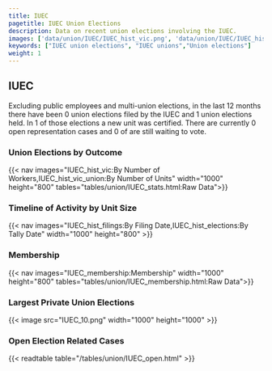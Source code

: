 ```yaml
---
title: IUEC
pagetitle: IUEC Union Elections
description: Data on recent union elections involving the IUEC.
images: ['data/union/IUEC/IUEC_hist_vic.png', 'data/union/IUEC/IUEC_hist_size.png', 'data/union/IUEC/IUEC_10.png']
keywords: ["IUEC union elections", "IUEC unions","Union elections"]
weight: 1
---
```

##  IUEC

Excluding public employees and multi-union elections, in the last 12 months there have been 0 union elections filed by the IUEC and 1 union elections held. In 1 of those elections a new unit was certified. There are currently 0 open representation cases and 0 of are still waiting to vote.

### Union Elections by Outcome
{{< nav images="IUEC_hist_vic:By Number of Workers,IUEC_hist_vic_union:By Number of Units" width="1000" height="800" tables="tables/union/IUEC_stats.html:Raw Data">}}

### Timeline of Activity by Unit Size
{{< nav images="IUEC_hist_filings:By Filing Date,IUEC_hist_elections:By Tally Date" width="1000" height="800" >}}

### Membership
{{< nav images="IUEC_membership:Membership" width="1000" height="800" tables="tables/union/IUEC_membership.html:Raw Data">}}

### Largest Private Union Elections
{{< image src="IUEC_10.png" width="1000" height="1000"  >}}

### Open Election Related Cases
{{< readtable table="/tables/union/IUEC_open.html" >}}

